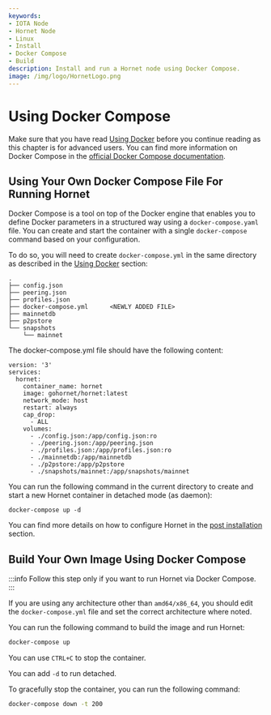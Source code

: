 ```yaml
---
keywords:
- IOTA Node
- Hornet Node
- Linux
- Install
- Docker Compose
- Build
description: Install and run a Hornet node using Docker Compose.
image: /img/logo/HornetLogo.png
---
```


# Using Docker Compose

Make sure that you have read [Using Docker](using_docker.md) before you continue reading as this chapter is for advanced users.  You can find more information on Docker Compose in the [official Docker Compose documentation](https://docs.docker.com/compose/).

## Using Your Own Docker Compose File For Running Hornet

Docker Compose is a tool on top of the Docker engine that enables you to define Docker parameters in a structured way using a `docker-compose.yaml` file. You can create and start the container with a single `docker-compose` command based on your configuration.

To do so, you will need to create `docker-compose.yml` in the same directory as described in the [Using Docker](using_docker.md)  section:

```plaintext{5}
.
├── config.json
├── peering.json
├── profiles.json
├── docker-compose.yml      <NEWLY ADDED FILE>
├── mainnetdb
├── p2pstore
└── snapshots
    └── mainnet
```

The docker-compose.yml file should have the following content:

```plaintext
version: '3'
services:
  hornet:
    container_name: hornet
    image: gohornet/hornet:latest
    network_mode: host
    restart: always
    cap_drop:
      - ALL
    volumes:
      - ./config.json:/app/config.json:ro
      - ./peering.json:/app/peering.json
      - ./profiles.json:/app/profiles.json:ro
      - ./mainnetdb:/app/mainnetdb
      - ./p2pstore:/app/p2pstore
      - ./snapshots/mainnet:/app/snapshots/mainnet
```

You can run the following command in the current directory to create and start a new Hornet container in detached mode (as daemon):

`docker-compose up -d`

You can find more details on how to configure Hornet in the [post installation](../post_installation/post_installation.md) section.

## Build Your Own Image Using Docker Compose

:::info
Follow this step only if you want to run Hornet via Docker Compose.
:::

If you are using any architecture other than `amd64/x86_64`, you should edit the `docker-compose.yml` file and set the correct architecture where noted.

You can run the following command to build the image and run Hornet:

```sh
docker-compose up
```

You can use `CTRL+C` to stop the container.

You can add `-d` to run detached.

To gracefully stop the container, you can run the following command:

```sh
docker-compose down -t 200
```
